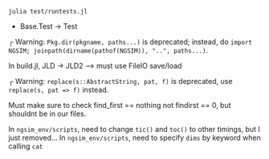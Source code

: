
`julia test/runtests.jl`
  - Base.Test -> Test

┌ Warning: `Pkg.dir(pkgname, paths...)` is deprecated; instead, do `import NGSIM; joinpath(dirname(pathof(NGSIM)), "..", paths...)`.


In build.jl, JLD -> JLD2
 --> must use FileIO save/load

┌ Warning: `replace(s::AbstractString, pat, f)` is deprecated, use `replace(s, pat => f)` instead.

Must make sure to check find_first == nothing not findirst == 0, but shouldnt be in our files.

In `ngsim_env/scripts`, need to change `tic()` and `toc()` to other timings, but I just removed...
In `ngsim_env/scripts`, need to specify `dims` by keyword when calling `cat`

